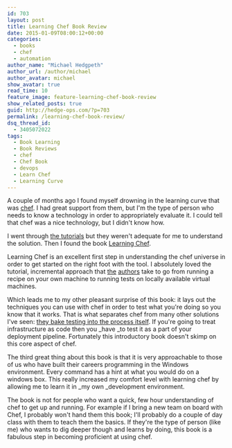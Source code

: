 ```yaml
---
id: 703
layout: post
title: Learning Chef Book Review
date: 2015-01-09T08:00:12+00:00
categories: 
  - books
  - chef
  - automation
author_name: "Michael Hedgpeth"
author_url: /author/michael
author_avatar: michael
show_avatar: true
read_time: 10
feature_image: feature-learning-chef-book-review 
show_related_posts: true 
guid: http://hedge-ops.com/?p=703
permalink: /learning-chef-book-review/
dsq_thread_id:
  - 3405072022
tags:
  - Book Learning
  - Book Reviews
  - chef
  - Chef Book
  - devops
  - Learn Chef
  - Learning Curve
---
```

A couple of months ago I found myself drowning in the learning curve that was [chef](http://chef.io). I had great support from them, but I'm the type of person who needs to know a technology in order to appropriately evaluate it. I could tell that chef was a nice technology, but I didn't know how.

I went through [the tutorials](https://learn.chef.io/) but they weren't adequate for me to understand the solution. Then I found the book [Learning Chef](http://amzn.to/1Ajqayd).<!--more-->

Learning Chef is an excellent first step in understanding the chef universe in order to get started on the right foot with the tool. I absolutely loved the tutorial, incremental approach that [the](http://misheska.com/) [authors](https://sethvargo.com/) take to go from running a recipe on your own machine to running tests on locally available virtual machines.

Which leads me to my other pleasant surprise of this book: it lays out the techniques you can use with chef in order to test what you're doing so you know that it works. That is what separates chef from many other solutions I've seen: [they bake testing into the process itself](http://kitchen.ci/). If you're going to treat infrastructure as code then you _have _to test it as a part of your deployment pipeline. Fortunately this introductory book doesn't skimp on this core aspect of chef.

The third great thing about this book is that it is very approachable to those of us who have built their careers programming in the Windows environment. Every command has a hint at what you would do on a windows box. This really increased my comfort level with learning chef by allowing me to learn it in _my own _development environment.

The book is not for people who want a quick, few hour understanding of chef to get up and running. For example if I bring a new team on board with Chef, I probably won't hand them this book; I'll probably do a couple of day class with them to teach them the basics. If they're the type of person (like me) who wants to dig deeper though and learns by doing, this book is a fabulous step in becoming proficient at using chef.